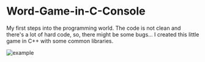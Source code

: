 # Word-Game-in-C-Console
My first steps into the programming world. The code is not clean and there's a lot of hard code, so, there might be some bugs...
I created this little game in C++ with some common libraries. 

![example](https://i.imgur.com/VliB5zh.png)
